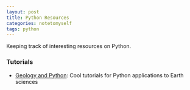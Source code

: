 ```yaml
---
layout: post
title: Python Resources
categories: notetomyself
tags: python
---
```


Keeping track of interesting resources on Python.



### Tutorials
- [Geology and Python](http://geologyandpython.com): Cool tutorials for Python applications to Earth sciences
